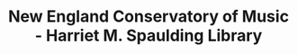 ---
layout: repo
title: "New England Conservatory of Music - Harriet M. Spaulding Library"
id: 17644
permalink: repos/17644/
---